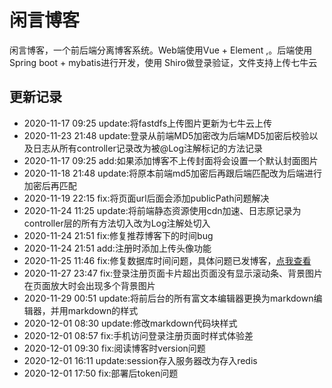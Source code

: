 # 闲言博客
闲言博客，一个前后端分离博客系统。Web端使用Vue + Element ,。后端使用Spring boot + mybatis进行开发，使用 Shiro做登录验证，文件支持上传七牛云
## 更新记录
- 2020-11-17 09:25 update:将fastdfs上传图片更新为七牛云上传
- 2020-11-23 21:48 update:登录从前端MD5加密改为后端MD5加密后校验以及日志从所有controller记录改为被@Log注解标记的方法记录
- 2020-11-17 09:25 add:如果添加博客不上传封面将会设置一个默认封面图片
- 2020-11-18 21:48 update:将原本前端md5加密后再跟后端匹配改为后端进行加密后再匹配
- 2020-11-19 22:15 fix:将页面url后面会添加publicPath问题解决
- 2020-11-24 11:25 update:将前端静态资源使用cdn加速、日志原记录为controller层的所有方法切入改为Log注解处切入
- 2020-11-24 21:51 fix:修复推荐博客下的时间bug
- 2020-11-24 21:51 add:注册时添加上传头像功能
- 2020-11-25 11:46 fix:修复数据库时间问题，具体问题已发博客，[点我查看](http://oopsw.top:1001/info/1331436834413211648)
- 2020-11-27 23:47 fix:登录注册页面卡片超出页面没有显示滚动条、背景图片在页面放大时会出现多个背景图片
- 2020-11-29 00:51 update:将前后台的所有富文本编辑器更换为markdown编辑器，并用markdown的样式
- 2020-12-01 08:30 update:修改markdown代码块样式
- 2020-12-01 08:57 fix:手机访问登录注册页面时样式体验差
- 2020-12-01 09:30 fix:阅读博客时version问题
- 2020-12-01 16:11 update:session存入服务器改为存入redis
- 2020-12-01 17:50 fix:部署后token问题